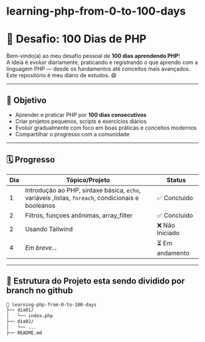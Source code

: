 # learning-php-from-0-to-100-days
# 🚀 Desafio: 100 Dias de PHP

Bem-vindo(a) ao meu desafio pessoal de **100 dias aprendendo PHP**!  
A ideia é evoluir diariamente, praticando e registrando o que aprendo com a linguagem PHP — desde os fundamentos até conceitos mais avançados. Este repositório é meu diário de estudos. 😄

---

## 🎯 Objetivo

- Aprender e praticar PHP por **100 dias consecutivos**
- Criar projetos pequenos, scripts e exercícios diários
- Evoluir gradualmente com foco em boas práticas e conceitos modernos
- Compartilhar o progresso com a comunidade

---

## 🗓 Progresso

| Dia | Tópico/Projeto | Status |
|-----|----------------|--------|
| 1   | Introdução ao PHP, sintaxe básica, `echo`, variáveis ,listas, `foreach`, condicionais e booleanos | ✅ Concluído |
| 2   | Filtros, funçoes anônimas, array_filter | ✅ Concluído |
| 2   | Usando Tailwind | ❌ Não Iniciado |
| 4   | _Em breve..._  | ⏳ Em andamento |
---

## 📁 Estrutura do Projeto esta sendo dividido por branch no github

```bash
📂 learning-php-from-0-to-100-days
├── dia01/
│   └── index.php
├── dia02/
│   └── ...
├── README.md

